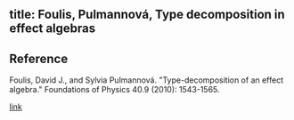 title: Foulis, Pulmannová, Type decomposition in effect algebras 
---

## Reference

Foulis, David J., and Sylvia Pulmannová. "Type-decomposition of an effect algebra." Foundations of Physics 40.9 (2010): 1543-1565.


[link](https://link.springer.com/article/10.1007/s10701-009-9344-3)



